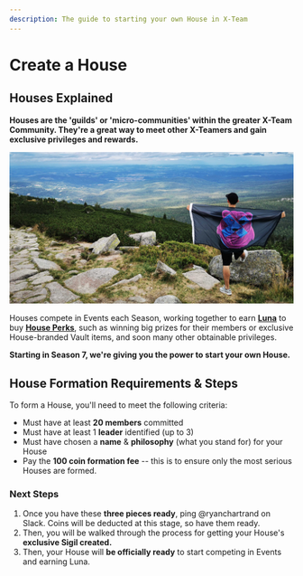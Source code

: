 ```yaml
---
description: The guide to starting your own House in X-Team
---
```


# Create a House

## Houses Explained

**Houses are the 'guilds' or 'micro-communities' within the greater X-Team Community. They're a great way to meet other X-Teamers and gain exclusive privileges and rewards.**

![@Ozzy holds the House Nightclaw banner high above the mountains.](../.gitbook/assets/image%20%2849%29.png)

Houses compete in Events each Season, working together to earn [**Luna**](guide.md#introducing-luna) to buy [**House Perks**](house-perks.md), such as winning big prizes for their members or exclusive House-branded Vault items, and soon many other obtainable privileges.

**Starting in Season 7, we're giving you the power to start your own House.**

## **House Formation Requirements & Steps**

To form a House, you'll need to meet the following criteria:

* Must have at least **20 members** committed
* Must have at least 1 **leader** identified \(up to 3\)
* Must have chosen a **name** & **philosophy** \(what you stand for\) for your House
* Pay the **100 coin formation fee** -- this is to ensure only the most serious Houses are formed.

### Next Steps

1. Once you have these **three pieces ready**, ping @ryanchartrand on Slack. Coins will be deducted at this stage, so have them ready.
2. Then, you will be walked through the process for getting your House's **exclusive Sigil created.**
3. Then, your House will **be officially ready** to start competing in Events and earning Luna.



